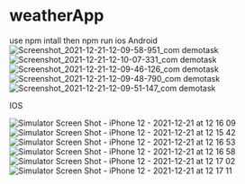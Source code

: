 # weatherApp
use npm intall
then npm run ios
Android
![Screenshot_2021-12-21-12-09-58-951_com demotask](https://user-images.githubusercontent.com/36260086/146884897-1c2f628c-a4b8-473c-966c-33c97296d080.jpg)
![Screenshot_2021-12-21-12-10-07-331_com demotask](https://user-images.githubusercontent.com/36260086/146884926-a9ecdc8c-ccca-4948-8fb2-2a4be35fbae3.jpg)
![Screenshot_2021-12-21-12-09-46-126_com demotask](https://user-images.githubusercontent.com/36260086/146884943-b96e5dc4-38f4-423b-aa62-a0e36b425a76.jpg)
![Screenshot_2021-12-21-12-09-48-790_com demotask](https://user-images.githubusercontent.com/36260086/146884952-c3c4b821-13b0-4e33-9728-5c02be8aeb2c.jpg)
![Screenshot_2021-12-21-12-09-51-147_com demotask](https://user-images.githubusercontent.com/36260086/146884971-3eeabdcb-cf36-467a-9bc7-3e7d8f6472ca.jpg)

IOS

![Simulator Screen Shot - iPhone 12 - 2021-12-21 at 12 16 09](https://user-images.githubusercontent.com/36260086/146885099-6ebc5940-adab-4979-a295-d9dff7d8219a.png)
![Simulator Screen Shot - iPhone 12 - 2021-12-21 at 12 15 42](https://user-images.githubusercontent.com/36260086/146885129-1945c8e7-8616-4794-83fd-043df4fd4373.png)
![Simulator Screen Shot - iPhone 12 - 2021-12-21 at 12 16 53](https://user-images.githubusercontent.com/36260086/146885163-744e1d70-5b2c-49bc-b004-85c8490d20d8.png)
![Simulator Screen Shot - iPhone 12 - 2021-12-21 at 12 16 58](https://user-images.githubusercontent.com/36260086/146885181-2b6e5f8f-ab6d-4acc-8257-babe9f60681e.png)
![Simulator Screen Shot - iPhone 12 - 2021-12-21 at 12 17 02](https://user-images.githubusercontent.com/36260086/146885219-1e47077b-12d4-4185-a279-c55cefbacd40.png)
![Simulator Screen Shot - iPhone 12 - 2021-12-21 at 12 17 11](https://user-images.githubusercontent.com/36260086/146885231-fbc63708-1f88-4985-bf53-e93a2449ccf5.png)

